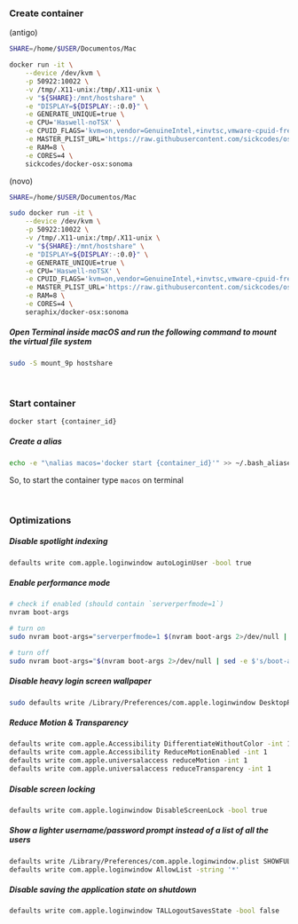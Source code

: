 ### Create container

(antigo)
```bash
SHARE=/home/$USER/Documentos/Mac

docker run -it \
    --device /dev/kvm \
    -p 50922:10022 \
    -v /tmp/.X11-unix:/tmp/.X11-unix \
    -v "${SHARE}:/mnt/hostshare" \
    -e "DISPLAY=${DISPLAY:-:0.0}" \
    -e GENERATE_UNIQUE=true \
    -e CPU='Haswell-noTSX' \
    -e CPUID_FLAGS='kvm=on,vendor=GenuineIntel,+invtsc,vmware-cpuid-freq=on' \
    -e MASTER_PLIST_URL='https://raw.githubusercontent.com/sickcodes/osx-serial-generator/master/config-custom-sonoma.plist' \
    -e RAM=8 \
    -e CORES=4 \
    sickcodes/docker-osx:sonoma
```

(novo)
```bash
SHARE=/home/$USER/Documentos/Mac

sudo docker run -it \
    --device /dev/kvm \
    -p 50922:10022 \
    -v /tmp/.X11-unix:/tmp/.X11-unix \
    -v "${SHARE}:/mnt/hostshare" \
    -e "DISPLAY=${DISPLAY:-:0.0}" \
    -e GENERATE_UNIQUE=true \
    -e CPU='Haswell-noTSX' \
    -e CPUID_FLAGS='kvm=on,vendor=GenuineIntel,+invtsc,vmware-cpuid-freq=on' \
    -e MASTER_PLIST_URL='https://raw.githubusercontent.com/sickcodes/osx-serial-generator/master/config-custom.plist' \
    -e RAM=8 \
    -e CORES=4 \
    seraphix/docker-osx:sonoma
```

##### Open Terminal inside macOS and run the following command to mount the virtual file system
```bash
sudo -S mount_9p hostshare
```
<br>

### Start container
```bash
docker start {container_id}
```

##### Create a alias
```bash
echo -e "\nalias macos='docker start {container_id}'" >> ~/.bash_aliases
```
So, to start the container type ```macos``` on terminal

<br>

### Optimizations

##### Disable spotlight indexing 
```bash
defaults write com.apple.loginwindow autoLoginUser -bool true
```

##### Enable performance mode 
```bash
# check if enabled (should contain `serverperfmode=1`)
nvram boot-args

# turn on
sudo nvram boot-args="serverperfmode=1 $(nvram boot-args 2>/dev/null | cut -f 2-)"

# turn off
sudo nvram boot-args="$(nvram boot-args 2>/dev/null | sed -e $'s/boot-args\t//;s/serverperfmode=1//')"
```

##### Disable heavy login screen wallpaper
```bash
sudo defaults write /Library/Preferences/com.apple.loginwindow DesktopPicture ""
```

##### Reduce Motion & Transparency
```bash
defaults write com.apple.Accessibility DifferentiateWithoutColor -int 1
defaults write com.apple.Accessibility ReduceMotionEnabled -int 1
defaults write com.apple.universalaccess reduceMotion -int 1
defaults write com.apple.universalaccess reduceTransparency -int 1
```

##### Disable screen locking
```bash
defaults write com.apple.loginwindow DisableScreenLock -bool true
```

##### Show a lighter username/password prompt instead of a list of all the users
```bash
defaults write /Library/Preferences/com.apple.loginwindow.plist SHOWFULLNAME -bool true
defaults write com.apple.loginwindow AllowList -string '*'
```

##### Disable saving the application state on shutdown
```bash
defaults write com.apple.loginwindow TALLogoutSavesState -bool false
```
